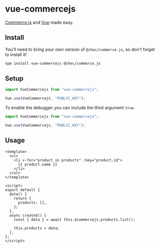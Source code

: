 # vue-commercejs

[Commerce.js](https://commercejs.com) and [Vue](https://vuejs.org) made easy.

## Install

You'll need to bring your own version of `@chec/commerce.js`, so don't forget to install it!

```bash
npm install vue-commercejs @chec/commerce.js
```

## Setup

```js
import VueCommercejs from "vue-commercejs";

Vue.use(VueCommercejs, "PUBLIC_KEY");
```

To enable the debugger you can include the third argument `true`.

```js
import VueCommercejs from "vue-commercejs";

Vue.use(VueCommercejs, "PUBLIC_KEY");
```

## Usage

```vue
<template>
  <ul>
    <li v-for="product in products" :key="product.id">
      {{ product.name }}
    </li>
  </ul>
</template>

<script>
export default {
  data() {
    return {
      products: [],
    };
  },
  async created() {
    const { data } = await this.$commercejs.products.list();

    this.products = data;
  },
};
</script>
```
